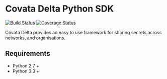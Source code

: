# Covata Delta Python SDK
[![Build Status](https://travis-ci.org/Covata/delta-sdk-python.svg?branch=master)](https://travis-ci.org/Covata/delta-sdk-python)
[![Coverage Status](https://coveralls.io/repos/github/Covata/delta-sdk-python/badge.svg)](https://coveralls.io/github/Covata/delta-sdk-python)

Covata Delta provides an easy to use framework for sharing secrets across networks, and organisations.

## Requirements

- Python 2.7 +
- Python 3.3 +

